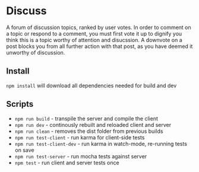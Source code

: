 # Discuss
A forum of discussion topics, ranked by user votes. In order to comment on a topic or respond to a comment, you must first vote it up to dignify you think this is a topic worthy of attention and disucssion. A downvote on a post blocks you from all further action with that post, as you have deemed it unworthy of discussion.

## Install
`npm install` will download all dependencies needed for build and dev

## Scripts
- `npm run build` - transpile the server and compile the client
- `npm run dev` - continously rebuilt and reloaded client and server
- `npm run clean` - removes the dist folder from previous builds
- `npm run test-client` - run karma for client-side tests
- `npm run test-client-dev` - run karma in watch-mode, re-running tests on save
- `npm run test-server` - run mocha tests against server
- `npm test` - run client and server tests once

